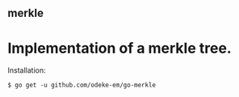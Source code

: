 ## merkle


Implementation of a merkle tree.
=====

Installation:

```shell
$ go get -u github.com/odeke-em/go-merkle
```
